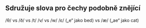 ## Sdružuje slova pro čechy podobně znějící

/θ/ vs /ð/ vs /t/
/v/ vs /w/
/ɛ/ („e“ jako bed) vs /æ/ („ae“ jako cat)

